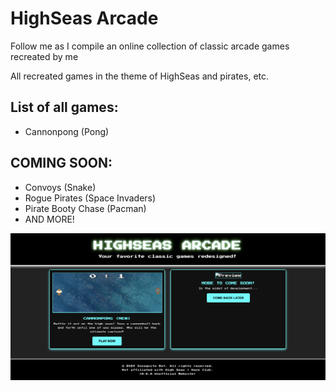 # HighSeas Arcade
Follow me as I compile an online collection of classic arcade games recreated by me

All recreated games in the theme of HighSeas and pirates, etc.

## List of all games:
- Cannonpong (Pong)

## COMING SOON:
- Convoys (Snake)
- Rogue Pirates (Space Invaders)
- Pirate Booty Chase (Pacman)
- AND MORE!

![alt preview](https://github.com/incognitobot-official/highseas-arcade/blob/main/preview.png?raw=true)